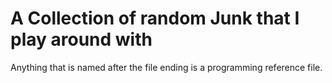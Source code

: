 # A Collection of random Junk that I play around with
Anything that is named after the file ending is a programming reference file.
